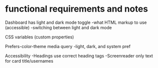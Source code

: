# functional requirements and notes

Dashboard has light and dark mode toggle
    -what HTML markup to use (accessible)
    -switching between light and dark mode 

CSS variables (custom properties)

Prefers-color-theme media query
    -light, dark, and system pref

Accessibility
    -Headings use correct heading tags
    -Screenreader only text for card title/usernames
